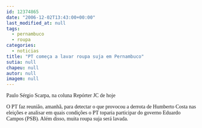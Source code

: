 ```yaml
---
id: 12374865
date: "2006-12-02T13:43:00+00:00"
last_modified_at: null
tags:
  - pernambuco
  - roupa
categories:
  - noticias
title: "PT começa a lavar roupa suja em Pernambuco"
sutia: null
chapeu: null
autor: null
imagem: null
---
```

<p><P><FONT face=Verdana>Paulo Sérgio Scarpa, na coluna Repórter JC de hoje</FONT></P></p>
<p><P><FONT face=Verdana>O PT faz reunião, amanhã, para detectar o que provocou a derrota de Humberto Costa nas eleições e analisar em quais condições o PT toparia participar do governo Eduardo Campos (PSB). Além disso, muita roupa suja será lavada.</FONT></P> </p>
